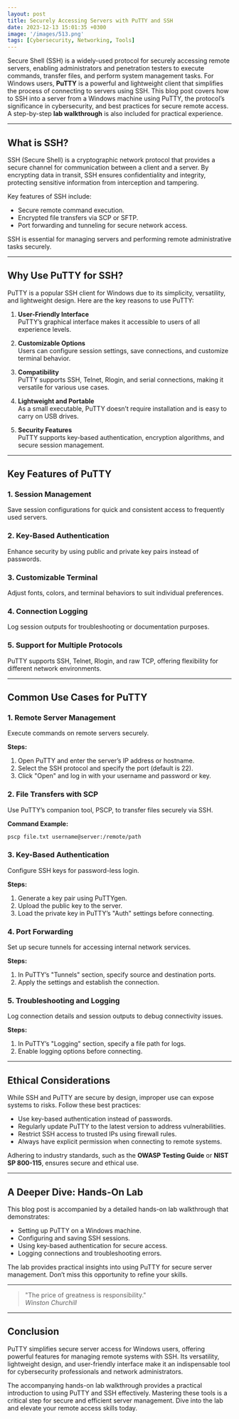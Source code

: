 ```yaml
---
layout: post
title: Securely Accessing Servers with PuTTY and SSH
date: 2023-12-13 15:01:35 +0300
image: '/images/513.png'
tags: [Cybersecurity, Networking, Tools]
---
```


Secure Shell (SSH) is a widely-used protocol for securely accessing remote servers, enabling administrators and penetration testers to execute commands, transfer files, and perform system management tasks. For Windows users, **PuTTY** is a powerful and lightweight client that simplifies the process of connecting to servers using SSH. This blog post covers how to SSH into a server from a Windows machine using PuTTY, the protocol’s significance in cybersecurity, and best practices for secure remote access. A step-by-step **lab walkthrough** is also included for practical experience.

---

## What is SSH?

SSH (Secure Shell) is a cryptographic network protocol that provides a secure channel for communication between a client and a server. By encrypting data in transit, SSH ensures confidentiality and integrity, protecting sensitive information from interception and tampering.

Key features of SSH include:
- Secure remote command execution.  
- Encrypted file transfers via SCP or SFTP.  
- Port forwarding and tunneling for secure network access.  

SSH is essential for managing servers and performing remote administrative tasks securely.

---

## Why Use PuTTY for SSH?

PuTTY is a popular SSH client for Windows due to its simplicity, versatility, and lightweight design. Here are the key reasons to use PuTTY:

1. **User-Friendly Interface**  
   PuTTY’s graphical interface makes it accessible to users of all experience levels.

2. **Customizable Options**  
   Users can configure session settings, save connections, and customize terminal behavior.

3. **Compatibility**  
   PuTTY supports SSH, Telnet, Rlogin, and serial connections, making it versatile for various use cases.

4. **Lightweight and Portable**  
   As a small executable, PuTTY doesn’t require installation and is easy to carry on USB drives.

5. **Security Features**  
   PuTTY supports key-based authentication, encryption algorithms, and secure session management.

---

## Key Features of PuTTY

### 1. **Session Management**
Save session configurations for quick and consistent access to frequently used servers.

### 2. **Key-Based Authentication**
Enhance security by using public and private key pairs instead of passwords.

### 3. **Customizable Terminal**
Adjust fonts, colors, and terminal behaviors to suit individual preferences.

### 4. **Connection Logging**
Log session outputs for troubleshooting or documentation purposes.

### 5. **Support for Multiple Protocols**
PuTTY supports SSH, Telnet, Rlogin, and raw TCP, offering flexibility for different network environments.

---

## Common Use Cases for PuTTY

### 1. **Remote Server Management**
Execute commands on remote servers securely.

**Steps:**
1. Open PuTTY and enter the server’s IP address or hostname.
2. Select the SSH protocol and specify the port (default is 22).
3. Click "Open" and log in with your username and password or key.

### 2. **File Transfers with SCP**
Use PuTTY’s companion tool, PSCP, to transfer files securely via SSH.

**Command Example:**  
```bash
pscp file.txt username@server:/remote/path
```

### 3. **Key-Based Authentication**
Configure SSH keys for password-less login.

**Steps:**
1. Generate a key pair using PuTTYgen.
2. Upload the public key to the server.
3. Load the private key in PuTTY’s "Auth" settings before connecting.

### 4. **Port Forwarding**
Set up secure tunnels for accessing internal network services.

**Steps:**
1. In PuTTY’s "Tunnels" section, specify source and destination ports.
2. Apply the settings and establish the connection.

### 5. **Troubleshooting and Logging**
Log connection details and session outputs to debug connectivity issues.

**Steps:**
1. In PuTTY’s "Logging" section, specify a file path for logs.
2. Enable logging options before connecting.

---

## Ethical Considerations

While SSH and PuTTY are secure by design, improper use can expose systems to risks. Follow these best practices:
- Use key-based authentication instead of passwords.
- Regularly update PuTTY to the latest version to address vulnerabilities.
- Restrict SSH access to trusted IPs using firewall rules.
- Always have explicit permission when connecting to remote systems.

Adhering to industry standards, such as the **OWASP Testing Guide** or **NIST SP 800-115**, ensures secure and ethical use.

---

## A Deeper Dive: Hands-On Lab

This blog post is accompanied by a detailed hands-on lab walkthrough that demonstrates:
- Setting up PuTTY on a Windows machine.
- Configuring and saving SSH sessions.
- Using key-based authentication for secure access.
- Logging connections and troubleshooting errors.

The lab provides practical insights into using PuTTY for secure server management. Don’t miss this opportunity to refine your skills.

---

> "The price of greatness is responsibility."  
> <cite>Winston Churchill</cite>

---

## Conclusion

PuTTY simplifies secure server access for Windows users, offering powerful features for managing remote systems with SSH. Its versatility, lightweight design, and user-friendly interface make it an indispensable tool for cybersecurity professionals and network administrators.

The accompanying hands-on lab walkthrough provides a practical introduction to using PuTTY and SSH effectively. Mastering these tools is a critical step for secure and efficient server management. Dive into the lab and elevate your remote access skills today.
